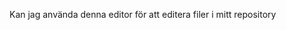 Kan jag använda denna editor för att editera filer i mitt repository

<!--stackedit_data:
eyJoaXN0b3J5IjpbODc3ODA5MDAzXX0=
-->